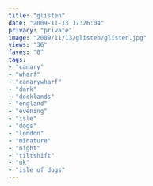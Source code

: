 ```yaml
---
title: "glisten"
date: "2009-11-13 17:26:04"
privacy: "private"
image: "2009/11/13/glisten/glisten.jpg"
views: "36"
faves: "0"
tags:
- "canary"
- "wharf"
- "canarywharf"
- "dark"
- "docklands"
- "england"
- "evening"
- "isle"
- "dogs"
- "london"
- "minature"
- "night"
- "tiltshift"
- "uk"
- "isle of dogs"
---
```

<a href="http://www.phillprice.com/2009/11/14/glisten" rel="nofollow"></a>
